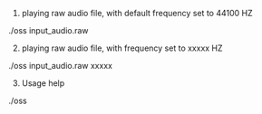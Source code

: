 1) playing raw audio file, with default frequency set to 44100 HZ

  ./oss input_audio.raw
  
2) playing raw audio file, with frequency set to xxxxx HZ

  ./oss input_audio.raw xxxxx
  
3) Usage help

  ./oss
